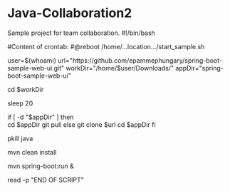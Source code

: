 # Java-Collaboration2
Sample project for team collaboration.
#!/bin/bash

#Content of crontab:
#@reboot /home/...location.../start_sample.sh

user=$(whoami)
url="https://github.com/epammephungary/spring-boot-sample-web-ui.git"
workDir="/home/$user/Downloads/"
appDir="spring-boot-sample-web-ui"

cd $workDir

sleep 20

if [ -d "$appDir" ]
then	
	cd $appDir
	git pull
else
	git clone $url
	cd $appDir
fi

pkill java

mvn clean install

mvn spring-boot:run &

read -p "END OF SCRIPT"
